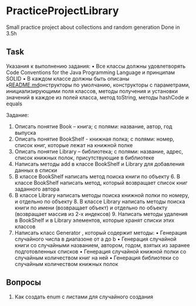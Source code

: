 # PracticeProjectLibrary
Small practice project about collections and random generation
Done in 3.5h

## Task
Указания к выполнению задания:
•	Все классы должны удовлетворять Code Conventions for the Java Programming Language и принципам SOLID
•	В каждом классе должны быть описаны к[README.md](README.md)онструкторы по умолчанию, конструкторы с параметрами, инициализирующими поля классов, методы получения и установки значений в каждое из полей класса, метод toString, методы hashCode и equals

Задание:
1. Описать понятие Book – книга; с полями: название, автор, год выпуска
2. Описать понятие BookShelf - книжная полка; с полями: номер, список книг, которые лежат на книжной полке 
3. Описать понятие Library – библиотека; с полями: название, адрес, список книжных полок, присутствующие в библиотеке
4. Написать методы add в классе BookShelf и Library для добавления данных в списки
5. В классе BookShelf написать метод поиска книги по объекту  6. В классе BookShelf написать метод, который возвращает список книг заданного автора 
7. В классе Library написать методы поиска книжной полки по номеру, и отдельно по объекту  8. В классе Library написать методы поиска книги по имени (возвращает объект) и отдельно по объекту (возвращает массив из 2-х индексов) 9. Написать методы удаления в BookShelf и в Library элементов, которые хранят списки этих классов
10. Написать класс Generator , который содержит методы: 
•	Генерация случайного числа в диапазоне от а до b 
•	Генерация случайной книги со случайными названием, автором, годом, взятых из заранее подготовленных списков 
•	Генерация случайной книжной полки со случайным количеством книг на ней
•	Генерация библиотеки со случайным количеством книжных полок  

## Вопросы
1. Как создать enum с листами для случайного создания
